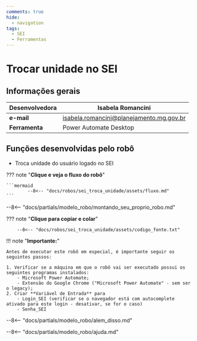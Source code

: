 ```yaml
---
comments: true
hide:
  - navigation
tags:
  - SEI
  - Ferramentas
---
```


# Trocar unidade no SEI


## Informações gerais

| **Desenvolvedora**| Isabela Romancini  |
| ----------- | ------------------------------------ |
| **e-mail**       | isabela.romancini@planejamento.mg.gov.br|
| **Ferramenta**    | Power Automate Desktop |

## Funções desenvolvidas pelo robô

- Troca unidade do usuário logado no SEI

??? note "**Clique e veja o fluxo do robô**"

    ```mermaid
            --8<-- "docs/robos/sei_troca_unidade/assets/fluxo.md"
    ```

--8<-- "docs/partials/modelo_robo/montando_seu_proprio_robo.md"

??? note "**Clique para copiar e colar**"

        --8<-- "docs/robos/sei_troca_unidade/assets/codigo_fonte.txt"

!!! note "**Importante:**"

    Antes de executar este robô em especial, é importante seguir os seguintes passos:

    1. Verificar se a máquina em que o robô vai ser executado possui os seguintes programas instalados:
        - Microsoft Power Automate;
        - Extensão do Google Chrome ("Microsoft Power Automate" - sem ser o legacy);
    2. Criar **Variável de Entrada** para
        - Login_SEI (verificar se o navegador está com autocomplete ativado para este login - desativar, se for o caso)
        - Senha_SEI


--8<-- "docs/partials/modelo_robo/alem_disso.md"

--8<-- "docs/partials/modelo_robo/ajuda.md"
